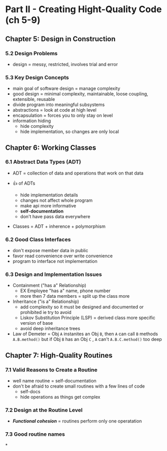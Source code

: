 # Part II - Creating Hight-Quality Code (ch 5-9)

## Chapter 5: Design in Construction

### 5.2 Design Problems

* design = messy, restricted, involves trial and error

### 5.3 Key Design Concepts

* main goal of software design = manage complexity
* good design = minimal complexity, maintainable, loose coupling, extensible, reusable
* divide program into meaningful subsystems
* abstractions = look at code at high level
* encapsulation = forces you to only stay on level
* information hiding
  * hide complexity
  * hide implementation, so changes are only local

## Chapter 6: Working Classes

### 6.1 Abstract Data Types (ADT)

* ADT = collection of data and operations that work on that data
* :thumbsup: of ADTs

  * hide implementation details
  * changes not affect whole program
  * make api more informative
  * **self-documentation**
  * don't have pass data everywhere

* Classes = ADT + inherence + polymorphism

### 6.2 Good Class Interfaces

* don't expose member data in public
* favor read convenience over write convenience
* program to interface not implementation

### 6.3 Design and Implementation Issues

* Containment ("has a" Relationship)
  * EX Employee "has a" name, phone number
  * more then 7 data members = split up the class more
* Inheritance ("is a" Relationship)
  * add complexity so it must be designed and documented or prohibited ie try to avoid
  * Liskov Substitution Principle (LSP) = derived class more specific version of base
  * avoid deep inheritance trees
* Law of Demeter = Obj `A` instanites an Obj `B`, then `A` can call `B` methods `A.B.method()` but if Obj `B` has an Obj `C` , `A` can't `A.B.C.method()` too deep

## Chapter 7: High-Quality Routines

### 7.1 Valid Reasons to Create a Routine

* well name routine = self-documentation
* don't be afraid to create small routines with a few lines of code
  * self-docs
  * hide operations as things get complex

### 7.2 Design at the Routine Level

* **_Functional cohesion_** = routines perform only one operatation

### 7.3 Good routine names

\*
